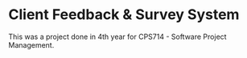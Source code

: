 # Client Feedback & Survey System
This was a project done in 4th year for CPS714 - Software Project Management.
